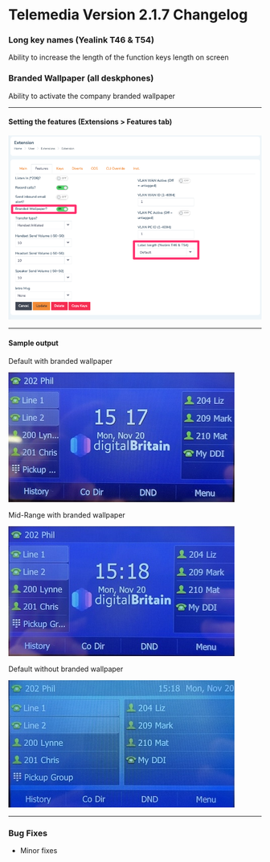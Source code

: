 # Telemedia Version 2.1.7 Changelog

### Long key names (Yealink T46 & T54)

Ability to increase the length of the function keys length on screen

### Branded Wallpaper (all deskphones)

Ability to activate the company branded wallpaper

---

#### Setting the features (Extensions > Features tab)
![](https://github.com/codebase-technology/Telemedia-Documentation/raw/master/2.1.7/label_len_wallpaper.png)

---

#### Sample output

Default with branded wallpaper

![](https://github.com/codebase-technology/Telemedia-Documentation/raw/master/2.1.7/Default.jpg)

Mid-Range with branded wallpaper

![](https://github.com/codebase-technology/Telemedia-Documentation/raw/master/2.1.7/Midrange.jpg)

Default without branded wallpaper

![](https://github.com/codebase-technology/Telemedia-Documentation/raw/master/2.1.7/Extended.jpg)

---

### Bug Fixes
* Minor fixes